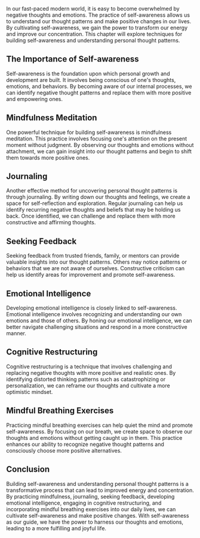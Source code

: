 
In our fast-paced modern world, it is easy to become overwhelmed by negative thoughts and emotions. The practice of self-awareness allows us to understand our thought patterns and make positive changes in our lives. By cultivating self-awareness, we gain the power to transform our energy and improve our concentration. This chapter will explore techniques for building self-awareness and understanding personal thought patterns.

The Importance of Self-awareness
--------------------------------

Self-awareness is the foundation upon which personal growth and development are built. It involves being conscious of one's thoughts, emotions, and behaviors. By becoming aware of our internal processes, we can identify negative thought patterns and replace them with more positive and empowering ones.

Mindfulness Meditation
----------------------

One powerful technique for building self-awareness is mindfulness meditation. This practice involves focusing one's attention on the present moment without judgment. By observing our thoughts and emotions without attachment, we can gain insight into our thought patterns and begin to shift them towards more positive ones.

Journaling
----------

Another effective method for uncovering personal thought patterns is through journaling. By writing down our thoughts and feelings, we create a space for self-reflection and exploration. Regular journaling can help us identify recurring negative thoughts and beliefs that may be holding us back. Once identified, we can challenge and replace them with more constructive and affirming thoughts.

Seeking Feedback
----------------

Seeking feedback from trusted friends, family, or mentors can provide valuable insights into our thought patterns. Others may notice patterns or behaviors that we are not aware of ourselves. Constructive criticism can help us identify areas for improvement and promote self-awareness.

Emotional Intelligence
----------------------

Developing emotional intelligence is closely linked to self-awareness. Emotional intelligence involves recognizing and understanding our own emotions and those of others. By honing our emotional intelligence, we can better navigate challenging situations and respond in a more constructive manner.

Cognitive Restructuring
-----------------------

Cognitive restructuring is a technique that involves challenging and replacing negative thoughts with more positive and realistic ones. By identifying distorted thinking patterns such as catastrophizing or personalization, we can reframe our thoughts and cultivate a more optimistic mindset.

Mindful Breathing Exercises
---------------------------

Practicing mindful breathing exercises can help quiet the mind and promote self-awareness. By focusing on our breath, we create space to observe our thoughts and emotions without getting caught up in them. This practice enhances our ability to recognize negative thought patterns and consciously choose more positive alternatives.

Conclusion
----------

Building self-awareness and understanding personal thought patterns is a transformative process that can lead to improved energy and concentration. By practicing mindfulness, journaling, seeking feedback, developing emotional intelligence, engaging in cognitive restructuring, and incorporating mindful breathing exercises into our daily lives, we can cultivate self-awareness and make positive changes. With self-awareness as our guide, we have the power to harness our thoughts and emotions, leading to a more fulfilling and joyful life.

